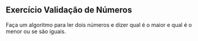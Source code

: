 ## Exercício Validação de Números
Faça um algoritmo para ler dois números e dizer qual é o maior e qual é o menor ou se são iguais.
